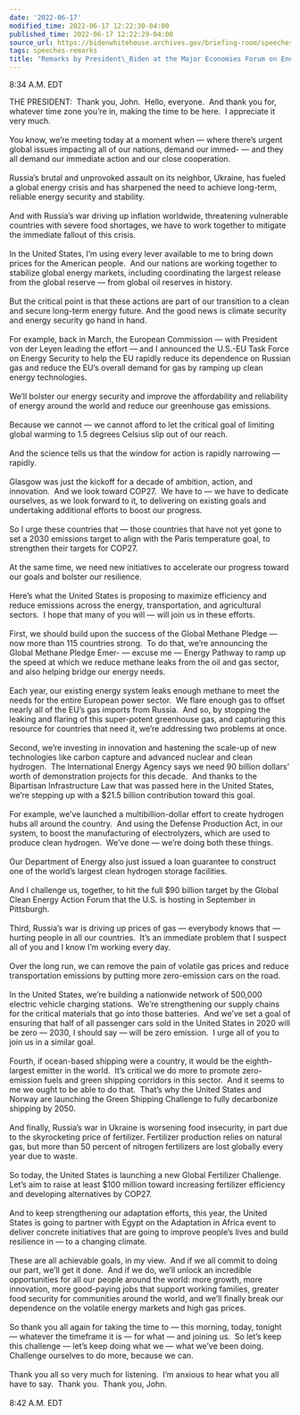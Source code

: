 ```yaml
---
date: '2022-06-17'
modified_time: 2022-06-17 12:22:30-04:00
published_time: 2022-06-17 12:22:29-04:00
source_url: https://bidenwhitehouse.archives.gov/briefing-room/speeches-remarks/2022/06/17/remarks-by-president-biden-at-the-major-economies-forum-on-energy-and-climate/
tags: speeches-remarks
title: "Remarks by President\_Biden at the Major Economies Forum on Energy and\_Climate"
---
```

 
8:34 A.M. EDT

THE PRESIDENT:  Thank you, John.  Hello, everyone.  And thank you for,
whatever time zone you’re in, making the time to be here.  I appreciate
it very much.  
   
You know, we’re meeting today at a moment when — where there’s urgent
global issues impacting all of our nations, demand our immed- — and they
all demand our immediate action and our close cooperation.  
   
Russia’s brutal and unprovoked assault on its neighbor, Ukraine, has
fueled a global energy crisis and has sharpened the need to achieve
long-term, reliable energy security and stability.  
   
And with Russia’s war driving up inflation worldwide, threatening
vulnerable countries with severe food shortages, we have to work
together to mitigate the immediate fallout of this crisis.  
   
In the United States, I’m using every lever available to me to bring
down prices for the American people.  And our nations are working
together to stabilize global energy markets, including coordinating the
largest release from the global reserve — from global oil reserves in
history.  
   
But the critical point is that these actions are part of our transition
to a clean and secure long-term energy future. And the good news is
climate security and energy security go hand in hand.  
   
For example, back in March, the European Commission — with President von
der Leyen leading the effort — and I announced the U.S.-EU Task Force on
Energy Security to help the EU rapidly reduce its dependence on Russian
gas and reduce the EU’s overall demand for gas by ramping up clean
energy technologies.  
   
We’ll bolster our energy security and improve the affordability and
reliability of energy around the world and reduce our greenhouse gas
emissions.  
   
Because we cannot — we cannot afford to let the critical goal of
limiting global warming to 1.5 degrees Celsius slip out of our reach.  
   
And the science tells us that the window for action is rapidly narrowing
— rapidly.  
   
Glasgow was just the kickoff for a decade of ambition, action, and
innovation.  And we look toward COP27.  We have to — we have to dedicate
ourselves, as we look forward to it, to delivering on existing goals and
undertaking additional efforts to boost our progress.  
   
So I urge these countries that — those countries that have not yet gone
to set a 2030 emissions target to align with the Paris temperature goal,
to strengthen their targets for COP27.   
   
At the same time, we need new initiatives to accelerate our progress
toward our goals and bolster our resilience.    
   
Here’s what the United States is proposing to maximize efficiency and
reduce emissions across the energy, transportation, and agricultural
sectors.  I hope that many of you will — will join us in these
efforts.   
   
First, we should build upon the success of the Global Methane Pledge —
now more than 115 countries strong.  To do that, we’re announcing the
Global Methane Pledge Emer- — excuse me — Energy Pathway to ramp up the
speed at which we reduce methane leaks from the oil and gas sector, and
also helping bridge our energy needs.  
   
Each year, our existing energy system leaks enough methane to meet the
needs for the entire European power sector.  We flare enough gas to
offset nearly all of the EU’s gas imports from Russia.  And so, by
stopping the leaking and flaring of this super-potent greenhouse gas,
and capturing this resource for countries that need it, we’re addressing
two problems at once.   
   
Second, we’re investing in innovation and hastening the scale-up of new
technologies like carbon capture and advanced nuclear and clean
hydrogen.  The International Energy Agency says we need 90 billion
dollars’ worth of demonstration projects for this decade.  And thanks to
the Bipartisan Infrastructure Law that was passed here in the United
States, we’re stepping up with a $21.5 billion contribution toward this
goal.  
   
For example, we’ve launched a multibillion-dollar effort to create
hydrogen hubs all around the country.  And using the Defense Production
Act, in our system, to boost the manufacturing of electrolyzers, which
are used to produce clean hydrogen.  We’ve done — we’re doing both these
things.   
   
Our Department of Energy also just issued a loan guarantee to construct
one of the world’s largest clean hydrogen storage facilities.   
   
And I challenge us, together, to hit the full $90 billion target by the
Global Clean Energy Action Forum that the U.S. is hosting in September
in Pittsburgh.  
   
Third, Russia’s war is driving up prices of gas — everybody knows that —
hurting people in all our countries.  It’s an immediate problem that I
suspect all of you and I know I’m working every day.  
   
Over the long run, we can remove the pain of volatile gas prices and
reduce transportation emissions by putting more zero-emission cars on
the road.   
   
In the United States, we’re building a nationwide network of 500,000
electric vehicle charging stations.  We’re strengthening our supply
chains for the critical materials that go into those batteries.  And
we’ve set a goal of ensuring that half of all passenger cars sold in the
United States in 2020 will be zero — 2030, I should say — will be zero
emission.  I urge all of you to join us in a similar goal.  
   
Fourth, if ocean-based shipping were a country, it would be the
eighth-largest emitter in the world.  It’s critical we do more to
promote zero-emission fuels and green shipping corridors in this
sector.  And it seems to me we ought to be able to do that.  That’s why
the United States and Norway are launching the Green Shipping Challenge
to fully decarbonize shipping by 2050.  
   
And finally, Russia’s war in Ukraine is worsening food insecurity, in
part due to the skyrocketing price of fertilizer. Fertilizer production
relies on natural gas, but more than 50 percent of nitrogen fertilizers
are lost globally every year due to waste.   
   
So today, the United States is launching a new Global Fertilizer
Challenge.  Let’s aim to raise at least $100 million toward increasing
fertilizer efficiency and developing alternatives by COP27.   
   
And to keep strengthening our adaptation efforts, this year, the United
States is going to partner with Egypt on the Adaptation in Africa event
to deliver concrete initiatives that are going to improve people’s lives
and build resilience in — to a changing climate.   
   
These are all achievable goals, in my view.  And if we all commit to
doing our part, we’ll get it done.  And if we do, we’ll unlock an
incredible opportunities for all our people around the world: more
growth, more innovation, more good-paying jobs that support working
families, greater food security for communities around the world, and
we’ll finally break our dependence on the volatile energy markets and
high gas prices.  
   
So thank you all again for taking the time to — this morning, today,
tonight — whatever the timeframe it is — for what — and joining us.  So
let’s keep this challenge — let’s keep doing what we — what we’ve been
doing.  Challenge ourselves to do more, because we can.  
   
Thank you all so very much for listening.  I’m anxious to hear what you
all have to say.  Thank you.  Thank you, John.   
   
8:42 A.M. EDT
